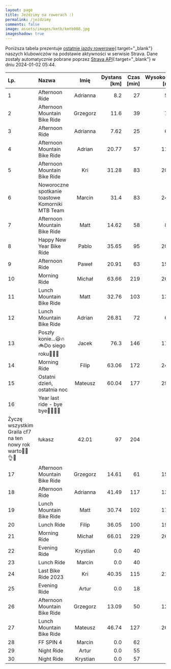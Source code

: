 ```yaml
---
layout: page
title: Jeździmy na rowerach :)
permalink: /jezdzimy
comments: false
image: assets/images/kmtb/kmtb008.jpg
imageshadow: true
---
```


Poniższa tabela prezentuje [ostatnie jazdy rowerowe](https://www.strava.com/clubs/336381){:target="_blank"} naszych klubowiczów na podstawie aktywności w serwisie Strava. Dane zostały automatycznie pobrane poprzez [Strava API](https://developers.strava.com/docs/reference/#api-Clubs-getClubActivitiesById){:target="_blank"} w dniu 2024-01-02 05:44.

Lp. | Nazwa | Imię | Dystans [km] | Czas [min] | Wysokość [m]
:--- | :--- | :---: | ---: | ---: | ---:
1|Afternoon Ride|Adrianna|8.2|27|53
2|Afternoon Mountain Bike Ride|Grzegorz|11.6|39|77
3|Afternoon Ride|Adrianna|7.62|25|63
4|Afternoon Mountain Bike Ride|Adrian|20.77|57|119
5|Afternoon Mountain Bike Ride|Kri|31.28|83|202
6|Noworoczne spotkanie toastowe Komorniki MTB Team|Marcin|31.4|83|242
7|Afternoon Mountain Bike Ride|Matt|14.62|58|86
8|Happy New Year Bike Ride|Pablo|35.65|95|201
9|Afternoon Ride|Paweł|20.91|63|151
10|Morning Ride|Michał|63.66|219|262
11|Lunch Mountain Bike Ride|Matt|32.76|103|133
12|Lunch Mountain Bike Ride|Adrian|26.81|72|64
13|Poszły konie...😃🔥🚲Do siego roku💚💃🎶|Jacek|76.3|146|177
14|Morning Ride|Filip|63.06|172|241
15|Ostatni dzień, ostatnia noc|Mateusz|60.04|177|290
16|Year last ride - bye bye🐗🌲🥳🚴 
Życzę wszystkim Graila cf7 na ten nowy rok warto🚴🤩👌🌄|łukasz|42.01|97|204
17|Afternoon Mountain Bike Ride|Grzegorz|14.61|61|158
18|Afternoon Ride|Adrianna|41.49|117|136
19|Lunch Mountain Bike Ride|Matt|30.74|102|179
20|Lunch Ride|Filip|36.05|100|194
21|Morning Ride|Michał|66.01|229|262
22|Evening Ride|Krystian|0.0|40|
23|Lunch Ride|Marcin|0.0|40|
24|Last Bike Ride 2023|Kri|40.35|115|211
25|Evening Ride|Artur|0.0|18|
26|Afternoon Mountain Bike Ride|Grzegorz|13.09|50|127
27|Lunch Mountain Bike Ride|Mateusz|46.74|127|267
28|FF SPIN 4|Marcin|0.0|62|
29|Night Ride|Artur|0.0|55|
30|Night Ride|Krystian|0.0|57|
